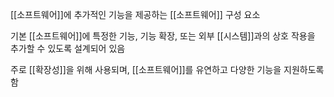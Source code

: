 [[소프트웨어]]에 추가적인 기능을 제공하는 [[소프트웨어]] 구성 요소

기본 [[소프트웨어]]에 특정한 기능, 기능 확장, 또는 외부 [[시스템]]과의 상호 작용을 추가할 수 있도록 설계되어 있음

주로 [[확장성]]을 위해 사용되며, [[소프트웨어]]를 유연하고 다양한 기능을 지원하도록 함